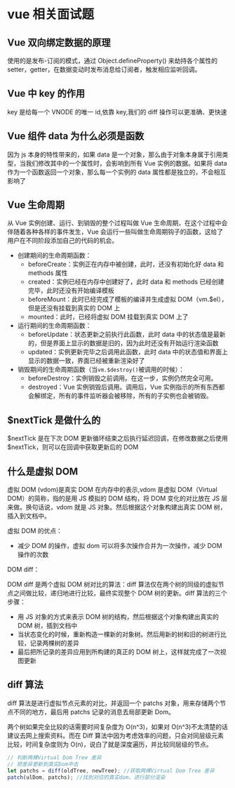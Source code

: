 # vue 相关面试题

## Vue 双向绑定数据的原理

使用的是发布-订阅的模式，通过 Object.defineProperty() 来劫持各个属性的 setter，getter，在数据变动时发布消息给订阅者，触发相应监听回调。

## Vue 中 key 的作用

key 是给每一个 VNODE 的唯一 id,依靠 key,我们的 diff 操作可以更准确、更快速

## Vue 组件 data 为什么必须是函数

因为 js 本身的特性带来的，如果 data 是一个对象，那么由于对象本身属于引用类型，当我们修改其中的一个属性时，会影响到所有 Vue 实例的数据。如果将 data 作为一个函数返回一个对象，那么每一个实例的 data 属性都是独立的，不会相互影响了

## Vue 生命周期

从 Vue 实例创建、运行、到销毁的整个过程叫做 Vue 生命周期，在这个过程中会伴随着各种各样的事件发生，Vue 会运行一些叫做生命周期钩子的函数，这给了用户在不同阶段添加自己的代码的机会。

- 创建期间的生命周期函数：
  - beforeCreate：实例正在内存中被创建，此时，还没有初始化好 data 和 methods 属性
  - created：实例已经在内存中创建好了，此时 data 和 methods 已经创建完毕，此时还没有开始编译模板
  - beforeMount：此时已经完成了模板的编译并生成虚拟 DOM（vm.$el），但是还没有挂载到真实的 DOM 上
  - mounted：此时，已经将虚拟 DOM 挂载到真实 DOM 上了
- 运行期间的生命周期函数：
  - beforeUpdate：状态更新之前执行此函数，此时 data 中的状态值是最新的，但是界面上显示的数据是旧的，因为此时还没有开始运行渲染函数
  - updated：实例更新完毕之后调用此函数，此时 data 中的状态值和界面上显示的数据一致，界面已经被重新渲染好了
- 销毁期间的生命周期函数（当`vm.$destroy()`被调用的时候）：
  - beforeDestroy：实例销毁之前调用。在这一步，实例仍然完全可用。
  - destroyed：Vue 实例销毁后调用。调用后，Vue 实例指示的所有东西都会解绑定，所有的事件监听器会被移除，所有的子实例也会被销毁。

## $nextTick 是做什么的

$nextTick 是在下次 DOM 更新循环结束之后执行延迟回调，在修改数据之后使用 $nextTick，则可以在回调中获取更新后的 DOM

## 什么是虚拟 DOM

虚拟 DOM (vdom)是真实 DOM 在内存中的表示,vdom 是虚拟 DOM（Virtual DOM）的简称，指的是用 JS 模拟的 DOM 结构，将 DOM 变化的对比放在 JS 层来做。换句话说，vdom 就是 JS 对象。然后根据这个对象构建出真实 DOM 树，插入到文档中。

虚拟 DOM 的优点：

- 减少 DOM 的操作，虚拟 dom 可以将多次操作合并为一次操作，减少 DOM 操作的次数

DOM diff：

DOM diff 是两个虚拟 DOM 树对比的算法：diff 算法仅在两个树的同级的虚拟节点之间做比较，递归地进行比较，最终实现整个 DOM 树的更新。diff 算法的三个步骤：

- 用 JS 对象的方式来表示 DOM 树的结构，然后根据这个对象构建出真实的 DOM 树，插到文档中
- 当状态变化的时候，重新构造一棵新的对象树。然后用新的树和旧的树进行比较，记录两棵树的差异
- 最后把所记录的差异应用到所构建的真正的 DOM 树上，这样就完成了一次视图更新

## diff 算法

diff 算法是进行虚拟节点元素的对比，并返回一个 patchs 对象，用来存储两个节点不同的地方，最后用 patchs 记录的消息去局部更新 Dom。

两个树如果完全比较的话需要时间复杂度为 O(n^3)，如果对 O(n^3)不太清楚的话建议去网上搜索资料。而在 Diff 算法中因为考虑效率的问题，只会对同层级元素比较，时间复杂度则为 O(n)，说白了就是深度遍历，并比较同层级的节点。

```javascript
// 判断两棵Virtual Dom Tree 差异
// 把差异更新到真实Dom中去
let patchs = diff(oldTree, newTree); //获取两棵Virtual Dom Tree 差异
patch(ulDom, patchs); //找到对应的真实dom，进行部分渲染
```
